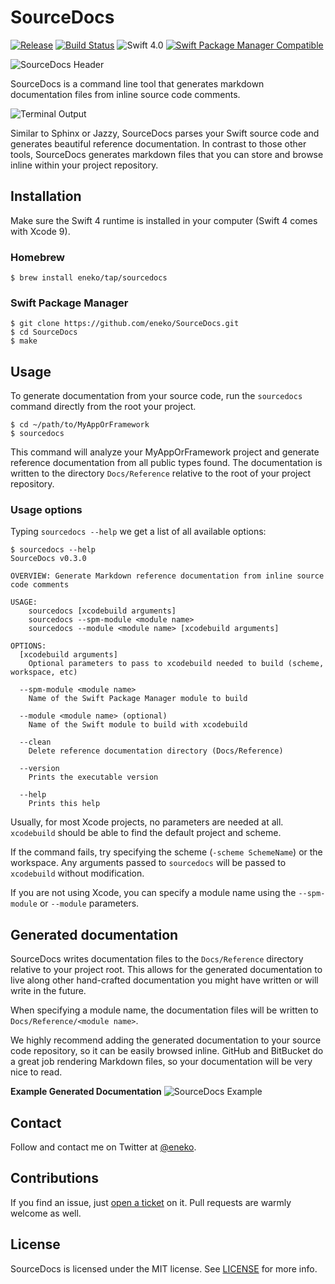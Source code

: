 # SourceDocs

[![Release](https://img.shields.io/github/release/eneko/sourcedocs.svg)](https://github.com/eneko/SourceDocs/releases)
[![Build Status](https://travis-ci.org/eneko/SourceDocs.svg?branch=master)](https://travis-ci.org/eneko/SourceDocs)
![Swift 4.0](https://img.shields.io/badge/Swift-4.0-orange.svg)
[![Swift Package Manager Compatible](https://img.shields.io/badge/spm-compatible-brightgreen.svg)](https://swift.org/package-manager)

![SourceDocs Header](http://www.enekoalonso.com/media/sourcedocs-header.jpg)

SourceDocs is a command line tool that generates markdown
documentation files from inline source code comments.

![Terminal Output](http://www.enekoalonso.com/media/sourcedocs-terminal.png)

Similar to Sphinx or Jazzy, SourceDocs parses your Swift source code and
generates beautiful reference documentation. In contrast to those other tools,
SourceDocs generates markdown files that you can store and browse inline
within your project repository.


## Installation
Make sure the Swift 4 runtime is installed in your computer
(Swift 4 comes with Xcode 9).

### Homebrew

    $ brew install eneko/tap/sourcedocs

### Swift Package Manager

    $ git clone https://github.com/eneko/SourceDocs.git
    $ cd SourceDocs
    $ make


## Usage
To generate documentation from your source code, run the `sourcedocs` command
directly from the root your project.

    $ cd ~/path/to/MyAppOrFramework
    $ sourcedocs

This command will analyze your MyAppOrFramework project and generate reference
documentation from all public types found. The documentation is written to
the directory `Docs/Reference` relative to the root of your project repository.

### Usage options
Typing `sourcedocs --help` we get a list of all available options:

    $ sourcedocs --help
    SourceDocs v0.3.0

    OVERVIEW: Generate Markdown reference documentation from inline source code comments

    USAGE:
        sourcedocs [xcodebuild arguments]
        sourcedocs --spm-module <module name>
        sourcedocs --module <module name> [xcodebuild arguments]

    OPTIONS:
      [xcodebuild arguments]
        Optional parameters to pass to xcodebuild needed to build (scheme, workspace, etc)

      --spm-module <module name>
        Name of the Swift Package Manager module to build

      --module <module name> (optional)
        Name of the Swift module to build with xcodebuild

      --clean
        Delete reference documentation directory (Docs/Reference)

      --version
        Prints the executable version

      --help
        Prints this help

Usually, for most Xcode projects, no parameters are needed at all. `xcodebuild`
should be able to find the default project and scheme.

If the command fails, try specifying the scheme (`-scheme SchemeName`) or the
workspace. Any arguments passed to `sourcedocs` will be passed to `xcodebuild`
without modification.

If you are not using Xcode, you can specify a module name using the
`--spm-module` or `--module` parameters.


## Generated documentation
SourceDocs writes documentation files to the `Docs/Reference` directory relative
to your project root. This allows for the generated documentation to live along
other hand-crafted documentation you might have written or will write in the future.

When specifying a module name, the documentation files will be written to
`Docs/Reference/<module name>`.

We highly recommend adding the generated documentation to your source code
repository, so it can be easily browsed inline. GitHub and BitBucket do a great
job rendering Markdown files, so your documentation will be very nice to read.

**Example Generated Documentation**
![SourceDocs Example](http://www.enekoalonso.com/media/sourcedocs-example.png)


## Contact
Follow and contact me on Twitter at [@eneko](https://www.twitter.com/eneko).


## Contributions
If you find an issue, just [open a ticket](https://github.com/eneko/SourceDocs/issues/new)
on it. Pull requests are warmly welcome as well.


## License
SourceDocs is licensed under the MIT license. See [LICENSE](/LICENSE) for more info.
